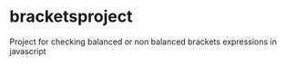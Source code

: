 # bracketsproject

Project for checking balanced or non balanced brackets expressions in javascript
